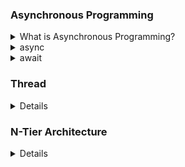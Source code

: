 ### Asynchronous Programming

<details>
  <summary>What is Asynchronous Programming?</summary>
  Asynchronous programming is a way of writing code that allows multiple tasks to run independently without blocking the main program, making it responsive and efficient, especially for time-consuming operations. 
</details>
<details>
 <summary>async</summary> 
  Marks a method as asynchronous. When you declare a method with async, it can contain await expressions and run without blocking the main thread.
</details>
<details>
   <summary>await</summary>
   Pauses the execution of an async method until the awaited task is complete. This allows other tasks to continue running without blocking.
</details>

### Thread

<details>
  A thread is a unit of a program that can execute independently, allowing multiple tasks to run together.
</details>

### N-Tier Architecture
<details>
**N-tier architecture** is a software design pattern where an application is divided into multiple tiers. Each tier performs a specific responsibility and interacts with other layers.

#### Layers of N-Tier Architecture

##### 1. Presentation Tier (UI Layer)
 -  Directly interacts with the user.  
 - Displays data and accepts user input.  

##### 2. Application Tier (Business Logic Layer) 
 - Stores and executes business rules and logic.  
 - Acts as a mediator between the Presentation Tier and Data Tier.  

##### 3. Data Tier (Database Layer)
 - Stores and retrieves data.  
 - Handles database operations.  
</details>

